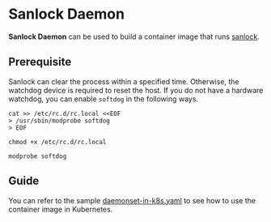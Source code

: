# Sanlock Daemon

**Sanlock Daemon** can be used to build a container image that runs [sanlock](https://pagure.io/sanlock).

## Prerequisite

Sanlock can clear the process within a specified time. Otherwise, the watchdog device is required to reset the host. If you do not have a hardware watchdog, you can enable `softdog` in the following ways.

```shell
cat >> /etc/rc.d/rc.local <<EOF
> /usr/sbin/modprobe softdog
> EOF

chmod +x /etc/rc.d/rc.local

modprobe softdog
```

## Guide

You can refer to the sample [daemonset-in-k8s.yaml](samples/daemonset-in-k8s.yaml) to see how to use the container image in Kubernetes.
